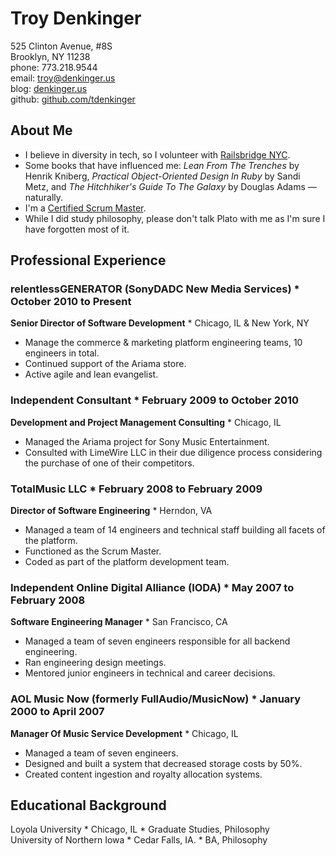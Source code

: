 # Troy Denkinger
525 Clinton Avenue, #8S  
Brooklyn, NY 11238  
phone: 773.218.9544  
email: troy@denkinger.us  
blog: [denkinger.us](http://denkinger.us)  
github: [github.com/tdenkinger](https://github.com/tdenkinger)  

## About Me 

* I believe in diversity in tech, so I volunteer with [Railsbridge NYC](http://railsbridgenyc.org).  
* Some books that have influenced me: _Lean From The Trenches_ by Henrik Kniberg, _Practical Object-Oriented Design In Ruby_ by Sandi Metz, and _The Hitchhiker's Guide To The Galaxy_ by Douglas Adams &mdash; naturally.  
* I'm a [Certified Scrum Master](http://www.scrumalliance.org/profiles/14331-troy-denkinger).  
* While I did study philosophy, please don't talk Plato with me as I'm sure I have forgotten most of it.  

## Professional Experience

### relentlessGENERATOR (SonyDADC New Media Services) * October 2010 to Present
**Senior Director of Software Development**  * Chicago, IL & New York, NY  

* Manage the commerce & marketing platform engineering teams, 10 engineers in total.  
* Continued support of the Ariama store. 
* Active agile and lean evangelist.  

### Independent Consultant * February 2009 to October 2010
**Development and Project Management Consulting** * Chicago, IL  

* Managed the Ariama project for Sony Music Entertainment.  
* Consulted with LimeWire LLC in their due diligence process considering the purchase of one of their competitors.


### TotalMusic LLC * February 2008 to February 2009
**Director of Software Engineering** * Herndon, VA

* Managed a team of 14 engineers and technical staff building all facets of the platform.
* Functioned as the Scrum Master.
* Coded as part of the platform development team.

### Independent Online Digital Alliance (IODA) * May 2007 to February 2008
**Software Engineering Manager** * San Francisco, CA  

* Managed a team of seven engineers responsible for all backend engineering. 
* Ran engineering design meetings.
* Mentored junior engineers in technical and career decisions.

### AOL Music Now (formerly FullAudio/MusicNow) * January 2000 to April 2007
**Manager Of Music Service Development** * Chicago, IL  

* Managed a team of seven engineers.
* Designed and built a system that decreased storage costs by 50%. 
* Created content ingestion and royalty allocation systems. 

## Educational Background

Loyola University * Chicago, IL * Graduate Studies, Philosophy  
University of Northern Iowa * Cedar Falls, IA.  * BA, Philosophy

